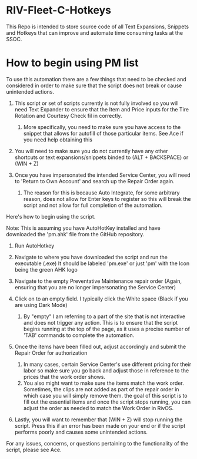 # RIV-Fleet-C-Hotkeys
This Repo is intended to store source code of all Text Expansions, Snippets and Hotkeys that can improve and automate time consuming tasks at the SSOC. 

<h1> How to begin using PM list </h1>

To use this automation there are a few things that need to be checked and considered in order to make sure that the script does not break or cause unintended actions.

 1. This script or set of scripts currently is not fully involved so you will need Text Expander to ensure that the Item and Price inputs for the Tire Rotation
    and Courtesy Check fil in correctly.
    1. More specifically, you need to make sure you have access to the snippet that allows for autofill of those particular items. See Ace if you need help obtaining this
       
 2. You will need to make sure you do not currently have any other shortcuts or text expansions/snippets binded to (ALT + BACKSPACE) or (WIN + Z)
    
 3. Once you have impersonated the intended Service Center, you will need to 'Return to Own Account' and search up the Repair Order again.
    1. The reason for this is because Auto Integrate, for some arbitrary reason, does not allow for Enter keys to register so this will break the script and not
       allow for full completion of the automation.

Here's how to begin using the script.

   Note: This is assuming you have AutoHotKey installed and have downloaded the 'pm.ahk' file from the GitHub repository.

   1. Run AutoHotkey
      
   2. Navigate to where you have downloaded the script and run the executable (.exe) It should be labeled 'pm.exe' or just 'pm' with the Icon being the green AHK logo
      
   3. Navigate to the empty Preventative Maintenance repair order (Again, ensuring that you are no longer impersonating the Service Center)
      
   4. Click on to an empty field. I typically click the White space (Black if you are using Dark Mode)
      1. By "empty" I am referring to a part of the site that is not interactive and does not trigger any action. This is to ensure that the
         script begins running at the top of the page, as it uses a precise number of 'TAB' commands to complete the automation.
   5. Once the items have been filled out, adjust accordingly and submit the Repair Order for authorization
      1. In many cases, certain Service Center's use different pricing for their labor so make sure you go back and adjust those in reference to the prices that the work order shows.
      2. You also might want to make sure the items match the work order. Sometimes, the clips are not added as part of the repair order in which case you will simply remove them.
      the goal of this script is to fill out the essential items and once the script stops running, you can adjust the order as needed to match the Work Order in RivOS.

   6.  Lastly, you will want to remember that (WIN + Z) will stop running the script. Press this if an error has been made on your end or if the script performs poorly and causes some unintended actions.

For any issues, concerns, or questions pertaining to the functionality of the script, please see Ace. 
